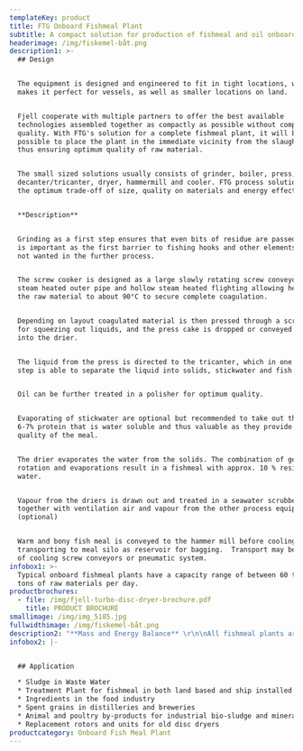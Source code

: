 ```yaml
---
templateKey: product
title: FTG Onboard Fishmeal Plant
subtitle: A compact solution for production of fishmeal and oil onboard a vessel
headerimage: /img/fiskemel-båt.png
description1: >-
  ## Design


  The equipment is designed and engineered to fit in tight locations, which
  makes it perfect for vessels, as well as smaller locations on land. 


  Fjell cooperate with multiple partners to offer the best available
  technologies assembled together as compactly as possible without compromising
  quality. With FTG's solution for a complete fishmeal plant, it will be
  possible to place the plant in the immediate vicinity from the slaughteries
  thus ensuring optimum quality of raw material.


  The small sized solutions usually consists of grinder, boiler, press,
  decanter/tricanter, dryer, hammermill and cooler. FTG process solution ensure
  the optimum trade-off of size, quality on materials and energy effectiveness. 


  **Description**


  Grinding as a first step ensures that even bits of residue are passed on - and
  is important as the first barrier to fishing hooks and other elements that are
  not wanted in the further process.


  The screw cooker is designed as a large slowly rotating screw conveyor with
  steam heated outer pipe and hollow steam heated flighting allowing heating of
  the raw material to about 90°C to secure complete coagulation. 


  Depending on layout coagulated material is then pressed through a screwpress
  for squeezing out liquids, and the press cake is dropped or conveyed directly
  into the drier.


  The liquid from the press is directed to the tricanter, which in one single
  step is able to separate the liquid into solids, stickwater and fish oil. 


  Oil can be further treated in a polisher for optimum quality.


  Evaporating of stickwater are optional but recommended to take out the last
  6-7% protein that is water soluble and thus valuable as they provide a better
  quality of the meal.


  The drier evaporates the water from the solids. The combination of gentle
  rotation and evaporations result in a fishmeal with approx. 10 % residual
  water.


  Vapour from the driers is drawn out and treated in a seawater scrubber
  together with ventilation air and vapour from the other process equipment.
  (optional)


  Warm and bony fish meal is conveyed to the hammer mill before cooling and
  transporting to meal silo as reservoir for bagging.  Transport may be by means
  of cooling screw conveyors or pneumatic system.
infobox1: >-
  Typical onboard fishmeal plants have a capacity range of between 60 to 250
  tons of raw materials per day.
productbrochures:
  - file: /img/fjell-turbo-disc-dryer-brochure.pdf
    title: PRODUCT BROCHURE
smallimage: /img/img_5185.jpg
fullwidthimage: /img/fiskemel-båt.png
description2: "**Mass and Energy Balance** \r\n\nAll fishmeal plants are being calculated based on given numbers for rest raw material to be processed. This calculation are set up in a Mass and Energy Balance Scheme to specify dimensions on all equipment and piping. \n\n**Flowsheet**\n\nAfter finalizing a M&E balance we produce a flowsheet and 3D drawing to optimize the tradeoff betwen size, quality in materials and cost. \n\n**P&ID** \n\nTogether with client or yard, we produce all necessarry drawings and plan all interfaces for easy assembly and use. Of course PLC system are included - and can be integrated to most common PLC systems (for global control)"
infobox2: |-


  ## Application

  * Sludge in Waste Water 
  * Treatment Plant for fishmeal in both land based and ship installed plants 
  * Ingredients in the food industry
  * Spent grains in distilleries and breweries
  * Animal and poultry by-products for industrial bio-sludge and mineral sludge 
  * Replacement rotors and units for old disc dryers
productcategory: Onboard Fish Meal Plant
---
```


